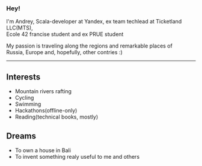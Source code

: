 ### Hey!

I'm Andrey, Scala-developer at Yandex, ex team techlead at Ticketland LLC(MTS),  
Ecole 42 francise student and ex PRUE student

My passion is traveling along the regions and remarkable places of  
Russia, Europe and, hopefully, other contries :)

---
## Interests
 - Mountain rivers rafting
 - Cycling
 - Swimming
 - Hackathons(offline-only)
 - Reading(technical books, mostly)

## Dreams
 - To own a house in Bali
 - To invent something realy useful to me and others